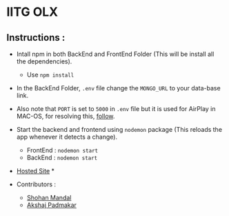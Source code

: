# IITG OLX

## Instructions : 

* Intall npm in both BackEnd and FrontEnd Folder (This will be install all the dependencies).
    - Use `npm install`

* In the BackEnd Folder, `.env` file change the `MONGO_URL` to your data-base link. 


* Also note that `PORT` is set to `5000` in `.env` file but it is used for AirPlay in MAC-OS, for resolving this, [follow](https://stackoverflow.com/questions/69818376/localhost5000-unavailable-in-macos-v12-monterey).


* Start the backend and frontend using `nodemon` package (This reloads the app whenever it detects a change).
    - FrontEnd :   `nodemon start`    
    - BackEnd  :   `nodemon start`

* [Hosted Site](https://olx-clone-iitg.netlify.app) *

* Contributors : 
    - [Shohan Mandal](https://github.com/shohan2001)
    - [Akshaj Padmakar](https://github.com/https://github.com/Akshaj-Padmakar)
